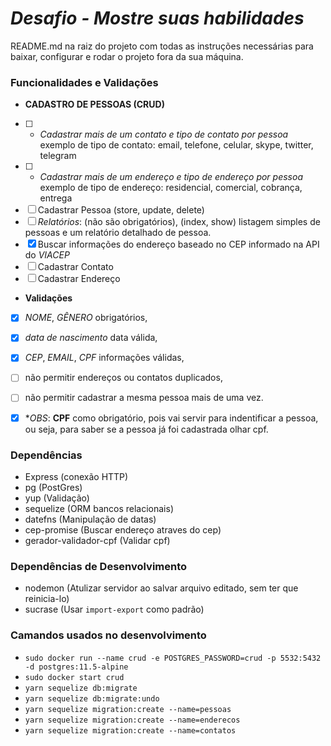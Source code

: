 # _Desafio - Mostre suas habilidades_
README.md na raiz do projeto com todas as instruções necessárias para baixar, configurar e rodar o projeto fora da sua máquina.

### Funcionalidades e Validações
- **CADASTRO DE PESSOAS (CRUD)**
- [ ] * _Cadastrar mais de um contato e tipo de contato por pessoa_
exemplo de tipo de contato: email, telefone, celular, skype, twitter, telegram
- [ ] * _Cadastrar mais de um endereço e tipo de endereço por pessoa_
exemplo de tipo de endereço: residencial, comercial, cobrança, entrega
- [ ] Cadastrar Pessoa (store, update, delete)
- [ ] _Relatórios_: (não são obrigatórios), (index, show) listagem simples de pessoas e um relatório detalhado de pessoa.
- [x] Buscar informações do endereço baseado no CEP informado na API do _VIACEP_
- [ ] Cadastrar Contato
- [ ] Cadastrar Endereço

- **Validações**
- [x] *NOME*, *GÊNERO* obrigatórios,
- [x] *data de nascimento* data válida, 
- [x] *CEP*, *EMAIL*, *CPF* informações válidas,
- [ ] não permitir endereços ou contatos duplicados, 
- [ ] não permitir cadastrar a mesma pessoa mais de uma vez.

- [x] *_OBS_: __CPF__ como obrigatório, pois vai servir para indentificar a pessoa,
ou seja, para saber se a pessoa já foi cadastrada olhar cpf.

### Dependências

- Express (conexão HTTP)
- pg (PostGres)
- yup (Validação)
- sequelize (ORM bancos relacionais)
- datefns (Manipulação de datas)
- cep-promise (Buscar endereço atraves do cep) 
- gerador-validador-cpf (Validar cpf)

###  Dependências de Desenvolvimento

- nodemon (Atulizar servidor ao salvar arquivo editado, sem ter que reinicia-lo)
- sucrase (Usar `import-export` como padrão)

### Camandos usados no desenvolvimento

- `sudo docker run --name crud -e POSTGRES_PASSWORD=crud -p 5532:5432 -d postgres:11.5-alpine`
- `sudo docker start crud`
- `yarn sequelize db:migrate`
- `yarn sequelize db:migrate:undo`
- `yarn sequelize migration:create --name=pessoas`
- `yarn sequelize migration:create --name=enderecos`
- `yarn sequelize migration:create --name=contatos`
